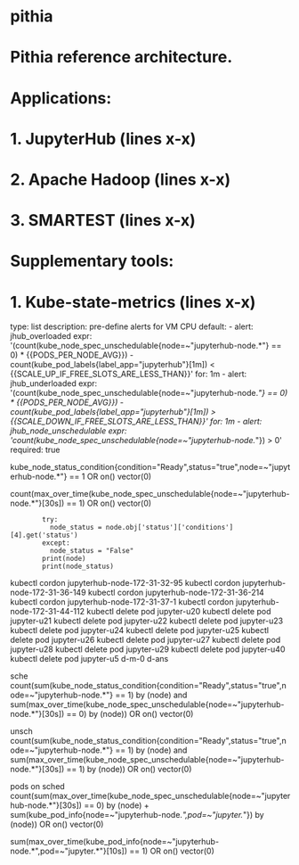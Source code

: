 # pithia

# Pithia reference architecture.
# Applications:
#               1. JupyterHub     (lines  x-x)
#               2. Apache Hadoop  (lines  x-x)
#               3. SMARTEST       (lines  x-x)
# Supplementary tools:
#               1. Kube-state-metrics  (lines  x-x)


 type: list
        description: pre-define alerts for VM CPU
        default:
        - alert: jhub_overloaded
          expr: '(count(kube_node_spec_unschedulable{node=~"jupyterhub-node.*"}  == 0) * {{PODS_PER_NODE_AVG}}) - count(kube_pod_labels{label_app="jupyterhub"}[1m]) < {{SCALE_UP_IF_FREE_SLOTS_ARE_LESS_THAN}}'
          for: 1m
        - alert: jhub_underloaded
          expr: '(count(kube_node_spec_unschedulable{node=~"jupyterhub-node.*"}  == 0) * {{PODS_PER_NODE_AVG}}) - count(kube_pod_labels{label_app="jupyterhub"}[1m]) > {{SCALE_DOWN_IF_FREE_SLOTS_ARE_LESS_THAN}}'
          for: 1m
        - alert: jhub_node_unschedulable
          expr: 'count(kube_node_spec_unschedulable{node=~"jupyterhub-node.*"}) > 0'
        required: true


kube_node_status_condition{condition="Ready",status="true",node=~"jupyterhub-node.*"} == 1 OR on() vector(0)


count(max_over_time(kube_node_spec_unschedulable{node=~"jupyterhub-node.*"}[30s]) == 1) OR on() vector(0)

            try:
              node_status = node.obj['status']['conditions'][4].get('status')
            except:
              node_status = "False"
            print(node)
            print(node_status)

kubectl cordon jupyterhub-node-172-31-32-95
kubectl cordon jupyterhub-node-172-31-36-149
kubectl cordon jupyterhub-node-172-31-36-214
kubectl cordon jupyterhub-node-172-31-37-1
kubectl cordon jupyterhub-node-172-31-44-112
kubectl delete pod jupyter-u20
kubectl delete pod jupyter-u21
kubectl delete pod jupyter-u22
kubectl delete pod jupyter-u23
kubectl delete pod jupyter-u24
kubectl delete pod jupyter-u25
kubectl delete pod jupyter-u26
kubectl delete pod jupyter-u27
kubectl delete pod jupyter-u28
kubectl delete pod jupyter-u29
kubectl delete pod jupyter-u40
kubectl delete pod jupyter-u5
d-m-0
d-ans

sche
count(sum(kube_node_status_condition{condition="Ready",status="true",node=~"jupyterhub-node.*"} == 1) by (node) and sum(max_over_time(kube_node_spec_unschedulable{node=~"jupyterhub-node.*"}[30s]) == 0) by (node)) OR on() vector(0)

unsch
count(sum(kube_node_status_condition{condition="Ready",status="true",node=~"jupyterhub-node.*"} == 1) by (node) and sum(max_over_time(kube_node_spec_unschedulable{node=~"jupyterhub-node.*"}[30s]) == 1) by (node)) OR on() vector(0)

pods on sched
count(sum(max_over_time(kube_node_spec_unschedulable{node=~"jupyterhub-node.*"}[30s]) == 0) by (node) + sum(kube_pod_info{node=~"jupyterhub-node.*",pod=~"jupyter.*"}) by (node)) OR on() vector(0)

sum(max_over_time(kube_pod_info{node=~"jupyterhub-node.*",pod=~"jupyter.*"}[10s]) == 1) OR on() vector(0)